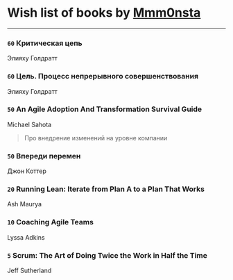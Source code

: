 # Wish list of books by [Mmm0nsta](https://www.facebook.com/app_scoped_user_id/920784524722527/)
---

### `60` Критическая цепь
Элияху Голдратт

### `60` Цель. Процесс непрерывного совершенствования
Элияху Голдратт

### `50` An Agile Adoption And Transformation Survival Guide
Michael Sahota
> Про внедрение изменений на уровне компании

### `50` Впереди перемен
Джон Коттер

### `20` Running Lean: Iterate from Plan A to a Plan That Works
Ash Maurya

### `10` Coaching Agile Teams
Lyssa Adkins

### `5` Scrum: The Art of Doing Twice the Work in Half the Time
Jeff Sutherland


